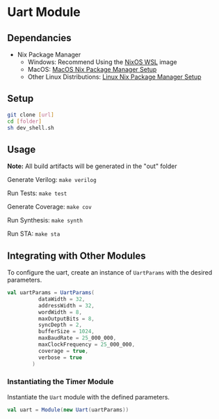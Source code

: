 # Uart Module

## Dependancies

- Nix Package Manager
    - Windows: Recommend Using the [NixOS WSL](https://nix-community.github.io/NixOS-WSL/install.html) image  
    - MacOS: [MacOS Nix Package Manager Setup](https://nixos.org/download/#nix-install-macos)
    - Other Linux Distributions: [Linux Nix Package Manager Setup](https://nixos.org/download/#nix-install-linux)

## Setup

```bash
git clone [url]
cd [folder]
sh dev_shell.sh
```

## Usage
**Note:** All build artifacts will be generated in the "out" folder

Generate Verilog: `make verilog`

Run Tests: `make test`

Generate Coverage: `make cov`

Run Synthesis: `make synth`

Run STA: `make sta`


## Integrating with Other Modules

To configure the uart, create an instance of `UartParams` with the desired parameters.

```scala
val uartParams = UartParams(
          dataWidth = 32,
          addressWidth = 32,
          wordWidth = 8,
          maxOutputBits = 8,
          syncDepth = 2,
          bufferSize = 1024,
          maxBaudRate = 25_000_000,
          maxClockFrequency = 25_000_000,
          coverage = true,
          verbose = true
        )
```

### Instantiating the Timer Module

Instantiate the `Uart` module with the defined parameters.

```scala
val uart = Module(new Uart(uartParams))
```
